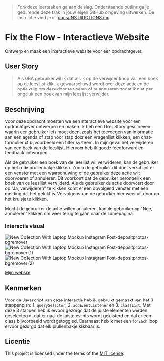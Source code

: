 > _Fork_ deze leertaak en ga aan de slag. 
Onderstaande outline ga je gedurende deze taak in jouw eigen GitHub omgeving uitwerken. 
De instructie vind je in: [docs/INSTRUCTIONS.md](docs/INSTRUCTIONS.md)

# Fix the Flow - Interactieve Website
<!-- Geef je project een titel en schrijf in één zin wat het is -->
Ontwerp en maak een interactieve website voor een opdrachtgever.

## User Story
<!-- Schrijf de user story waar je aan hebt gewerkt  -->
> Als OBA gebruiker wil ik dat als ik op de verwijder knop van een boek op de leeslijst klik, ik gewaarschuwd wordt over deze actie en de optie krijg om deze door te voeren of te annuleren zodat ik niet per ongeluk een boek van mijn leeslijst verwijder.


## Beschrijving
<!-- In de Beschrijving staat hoe je project er uit ziet, hoe het werkt en wat je er mee kan. -->
Voor deze opdracht moesten we een interactieve website voor een opdrachtgever ontwerpen en maken.
Ik heb een User Story geschreven waarin een gebruiker iets moet doen, zoals het toevoegen van informatie aan een agenda of stap voor stap door een vragenlijst klikken, een chat-formulier of bijvoorbeeld een filter systeem. In mijn geval het verwijderen van een boek van de leeslijst. Hiervoor heb ik goede feedforward en feedback ontworpen.

Als de gebruiker een boek van de leeslijst wil verwijderen, kan de gebruiker op het rode prullenbakje klikken. Zodra de gebruiker dit doet verschijnt er een venster met een waarschuwing of de gebruiker deze actie wilt doorvoeren of annuleren. Dit voorkomt dat de gebruiker perongelijk een boek van de leeslijst verwijderd. Als de gebruiker de actie doorvoert door op "Ja, verwijderen" te klikken komt er een opvolgend venster met een melding dat het gelukt is. Vervolgens kan de gebruiker hier weer uit door op het kruisje te klikken. 

Mocht de gebruiker de actie willen annuleren, kan de gebruiker op "Nee, annuleren" klikken om weer terug te gaan naar de homepagina.
<!-- Voeg een mooie poster visual toe 📸 -->
### Interactie visual
![New Collection With Laptop Mockup Instagram Post-depositphotos-bgremover](https://github.com/Annevd/fix-the-flow-interactive-website/assets/144004647/a2da7b02-598e-4d03-ad12-1bce3c0e428e)
![New Collection With Laptop Mockup Instagram Post-depositphotos-bgremover (1)](https://github.com/Annevd/fix-the-flow-interactive-website/assets/144004647/d8fbd56e-de02-4f91-8532-322fa471988a)
![New Collection With Laptop Mockup Instagram Post-depositphotos-bgremover (2)](https://github.com/Annevd/fix-the-flow-interactive-website/assets/144004647/80a6b035-0ced-473a-a1b2-ca9d01ad34fe)


<!-- Voeg een link toe naar Github Pages 🌐-->
[Mijn website](https://annevd.github.io/fix-the-flow-interactive-website/leeslijst.html)

## Kenmerken
<!-- Bij Kenmerken staat welke technieken zijn gebruikt en hoe. Wat is de HTML structuur? Wat zijn de belangrijkste dingen in CSS? Wat is er met JS gedaan en hoe? -->
Voor de Javascript van deze interactie heb ik gebruikt gemaakt van het 3 stappenplan: 1. ```querySelector```, 2. ```addEventListener``` en 3. ```classList```. Met deze 3 stappen heb ik ervoor gezorgd dat de juiste elementen worden geselecteerd, dat er naar de juiste events wordt geluisterd en dat er een class bijvoorbeeld wordt getoggled. Daarnaast heb ik met een ```forEach``` loop ervoor gezorgd dat élk prullenbakje klikbaar is.

## Licentie

This project is licensed under the terms of the [MIT license](./LICENSE).

